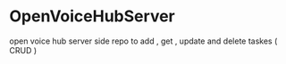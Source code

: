 # OpenVoiceHubServer
open voice hub server side repo to add , get , update and delete taskes ( CRUD )
